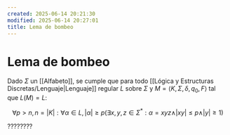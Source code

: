 ```yaml
---
created: 2025-06-14 20:21:30
modified: 2025-06-14 20:27:01
title: Lema de bombeo
---
```


# Lema de bombeo

Dado $\Sigma$ un [[Alfabeto]], se cumple que para todo [[Lógica y Estructuras Discretas/Lenguaje|Lenguaje]] regular $L$ sobre $\Sigma$ y $M = \left< K, \Sigma, \delta, q_0, F \right>$ tal que $L \left( M \right) = L$:

$$
\forall p > n, n = \vert K \vert: \forall \alpha \in L, \vert \alpha \vert \geq p \left( \exists x, y, z \in \Sigma^*: \alpha = xyz \land \vert xy \vert \leq p \land \vert y \vert \geq 1 \right)
$$

????????
